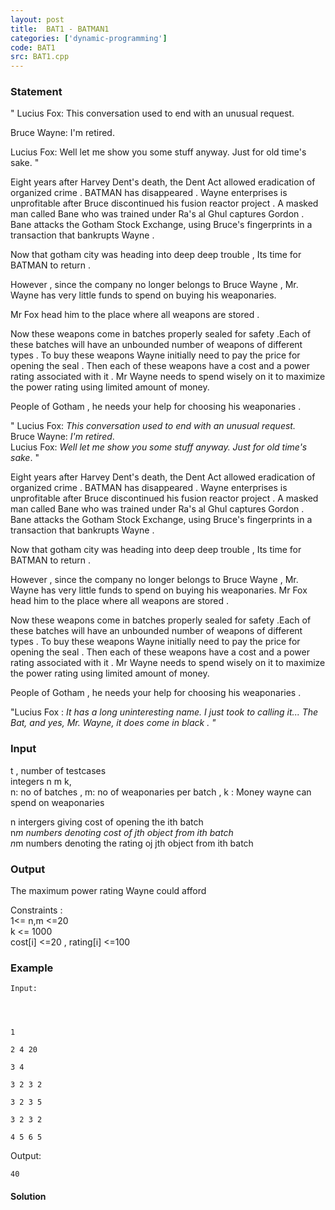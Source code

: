 ```yaml
---
layout: post
title:  BAT1 - BATMAN1
categories: ['dynamic-programming']
code: BAT1
src: BAT1.cpp
---
```


### **Statement**

" Lucius Fox: This conversation used to end with an unusual request.

Bruce Wayne: I'm retired.

Lucius Fox: Well let me show you some stuff anyway. Just for old time's sake.
"

Eight years after Harvey Dent's death, the Dent Act allowed eradication of
organized crime . BATMAN has disappeared . Wayne enterprises is unprofitable
after Bruce discontinued his fusion reactor project . A masked man called Bane
who was trained under Ra's al Ghul captures Gordon . Bane attacks the Gotham
Stock Exchange, using Bruce's fingerprints in a transaction that bankrupts
Wayne .

Now that gotham city was heading into deep deep trouble , Its time for BATMAN
to return .

However , since the company no longer belongs to Bruce Wayne , Mr. Wayne has
very little funds to spend on buying his weaponaries.

Mr Fox head him to the place where all weapons are stored .

Now these weapons come in batches properly sealed for safety .Each of these
batches will have an unbounded number of weapons of different types . To buy
these weapons Wayne initially need to pay the price for opening the seal .
Then each of these weapons have a cost and a power rating associated with it .
Mr Wayne needs to spend wisely on it to maximize the power rating using
limited amount of money.

People of Gotham , he needs your help for choosing his weaponaries .

" Lucius Fox: _This conversation used to end with an unusual request._  
Bruce Wayne: _I'm retired_.  
Lucius Fox: _Well let me show you some stuff anyway. Just for old time's
sake_. "

Eight years after Harvey Dent's death, the Dent Act allowed eradication of
organized crime . BATMAN has disappeared . Wayne enterprises is unprofitable
after Bruce discontinued his fusion reactor project . A masked man called Bane
who was trained under Ra's al Ghul captures Gordon . Bane attacks the Gotham
Stock Exchange, using Bruce's fingerprints in a transaction that bankrupts
Wayne .

Now that gotham city was heading into deep deep trouble , Its time for BATMAN
to return .

However , since the company no longer belongs to Bruce Wayne , Mr. Wayne has
very little funds to spend on buying his weaponaries. Mr Fox head him to the
place where all weapons are stored .

Now these weapons come in batches properly sealed for safety .Each of these
batches will have an unbounded number of weapons of different types . To buy
these weapons Wayne initially need to pay the price for opening the seal .
Then each of these weapons have a cost and a power rating associated with it .
Mr Wayne needs to spend wisely on it to maximize the power rating using
limited amount of money.

People of Gotham , he needs your help for choosing his weaponaries .

"Lucius Fox : _It has a long uninteresting name. I just took to calling it...
The Bat, and yes, Mr. Wayne, it does come in black_ _. "_

### Input

t , number of testcases  
integers n m k,  
n: no of batches , m: no of weaponaries per batch , k : Money wayne can spend
on weaponaries

n intergers giving cost of opening the ith batch  
n*m numbers denoting cost of jth object from ith batch  
n*m numbers denoting the rating oj jth object from ith batch

### Output

The maximum power rating Wayne could afford

Constraints :  
1<= n,m <=20  
k <= 1000  
cost[i] <=20 , rating[i] <=100

### Example

    
    
    Input:
    
    
    
    1
    2 4 20
    3 4 
    3 2 3 2
    3 2 3 5
    3 2 3 2
    4 5 6 5

Output:

    
    
    40



#### **Solution**



